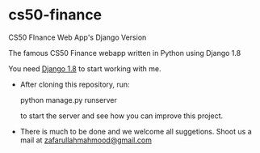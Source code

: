 # cs50-finance
CS50 FInance Web App's Django Version

The famous CS50 Finance webapp written in Python using Django 1.8

You need [Django 1.8](https://docs.djangoproject.com/en/1.8/releases/1.8/) to start working with me.

* After cloning this repository, run:

    python manage.py runserver
    
    to start the server and see how you can improve this project.

* There is much to be done and we welcome all suggetions. Shoot us a mail at zafarullahmahmood@gmail.com
